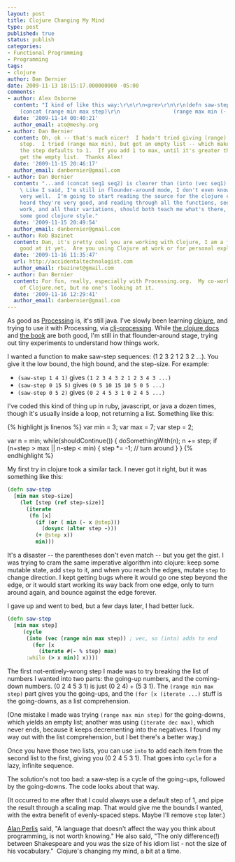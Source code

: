 ```yaml
---
layout: post
title: Clojure Changing My Mind
type: post
published: true
status: publish
categories:
- Functional Programming
- Programming
tags:
- clojure
author: Dan Bernier
date: 2009-11-13 18:15:17.000000000 -05:00
comments:
- author: Alex Osborne
  content: "I kind of like this way:\r\n\r\n<pre>\r\n\r\n(defn saw-step [min max step]\r\n  (cycle
    (concat (range min max step)\r\n                 (range max min (- step)))))\r\n\r\n</pre>"
  date: '2009-11-14 00:40:21'
  author_email: ato@meshy.org
- author: Dan Bernier
  content: Oh, ok -- that's much nicer!  I hadn't tried giving (range) a negative
    step.  I tried (range max min), but got an empty list -- which makes sense, since
    the step defaults to 1.  If you add 1 to max, until it's greater than min, you'll
    get the empty list.  Thanks Alex!
  date: '2009-11-15 20:46:17'
  author_email: danbernier@gmail.com
- author: Dan Bernier
  content: "...and (concat seq1 seq2) is clearer than (into (vec seq1) seq2), also.
    \ Like I said, I'm still in flounder-around mode, I don't even know the seq library
    very well.  I'm going to start reading the source for the clojure core libs.  I've
    heard they're very good, and reading through all the functions, seeing how they
    work, and all their variations, should both teach me what's there, and show me
    some good clojure style."
  date: '2009-11-15 20:49:54'
  author_email: danbernier@gmail.com
- author: Rob Bazinet
  content: Dan, it's pretty cool you are working with Clojure, I am a fan but not
    good at it yet.  Are you using Clojure at work or for personal exploration?
  date: '2009-11-16 11:35:47'
  url: http://accidentaltechnologist.com
  author_email: rbazinet@gmail.com
- author: Dan Bernier
  content: For fun, really, especially with Processing.org.  My co-workers are aware
    of Clojure.net, but no one's looking at it.
  date: '2009-11-16 12:29:41'
  author_email: danbernier@gmail.com
---
```


As good as [Processing](http://processing.org) is, it's still java.  I've slowly been learning [clojure](http://clojure.org), and trying to use it with Processing, via [clj-processing](http://github.com/rosado/clj-processing). While [the clojure docs](http://clojure.org/Reference) and [the book](http://www.amazon.com/gp/product/1934356336?ie=UTF8&tag=invisblock-20&linkCode=as2&camp=1789&creative=390957&creativeASIN=1934356336) are both good, I'm still in that flounder-around stage, trying out tiny experiments to understand how things work.

I wanted a function to make saw-step sequences: (1 2 3 2 1 2 3 2 ...).  You give it the low bound, the high bound, and the step-size.  For example:

* `(saw-step 1 4 1)` gives `(1 2 3 4 3 2 1 2 3 4 3 ...)`
* `(saw-step 0 15 5)` gives `(0 5 10 15 10 5 0 5 ...)`
* `(saw-step 0 5 2)` gives `(0 2 4 5 3 1 0 2 4 5 ...)`

I've coded this kind of thing up in ruby, javascript, or java a dozen times, though it's usually inside a loop, not returning a list.  Something like this:

{% highlight js linenos %}
var min = 3;
var max = 7;
var step = 2;

var n = min;
while(shouldContinue()) {
    doSomethingWith(n);
    n += step;
    if (n+step > max || n-step < min) {
        step *= -1;  // turn around
    }
}
{% endhighlight %}

My first try in clojure took a similar tack.  I never got it right, but it was something like this:

```clojure
(defn saw-step
  [min max step-size]
    (let [step (ref step-size)]
      (iterate
       (fn [x]
         (if (or ( min (- x @step)))
           (dosync (alter step -)))
         (+ @step x))
         min)))
```

It's a disaster -- the parentheses don't even match -- but you get the gist.  I was trying to cram the same imperative algorithm into clojure: keep some mutable state, add `step` to it, and when you reach the edges, mutate `step` to change direction.  I kept getting bugs where it would go one step beyond the edge, or it would start working its way back from one edge, only to turn around again, and bounce against the edge forever.

I gave up and went to bed, but a few days later, I had better luck.
```clojure
(defn saw-step
  [min max step]
     (cycle
      (into (vec (range min max step)) ; vec, so (into) adds to end
	    (for [x
		  (iterate #(- % step) max)
      :while (> x min)] x))))
```

The first not-entirely-wrong step I made was to try breaking the list of numbers I wanted into two parts: the going-up numbers, and the coming-down numbers.  (0 2 4 5 3 1) is just (0 2 4) + (5 3 1).  The `(range min max step)` part gives you the going-ups, and the `(for [x (iterate ...)` stuff is the going-downs, as a list comprehension.

(One mistake I made was trying `(range max min step)` for the going-downs, which yields an empty list; another was using `(iterate dec max)`, which never ends, because it keeps decrementing into the negatives.  I found my way out with the list comprehension, but I bet there's a better way.)

Once you have those two lists, you can use `into` to add each item from the second list to the first, giving you (0 2 4 5 3 1).  That goes into `cycle` for a lazy, infinite sequence.

The solution's not too bad: a saw-step is a cycle of the going-ups, followed by the going-downs.  The code looks about that way.

(It occurred to me after that I could always use a default step of 1, and pipe the result through a scaling map.  That would give me the bounds I wanted, with the extra benefit of evenly-spaced steps.  Maybe I'll remove `step` later.)

[Alan Perlis](http://www.cs.yale.edu/quotes.html) said, "A language that doesn't affect the way you think about programming, is not worth knowing."  He also said, "The only difference(!) between Shakespeare and you was the size of his idiom list - not the size of his vocabulary."  Clojure's changing my mind, a bit at a time.
